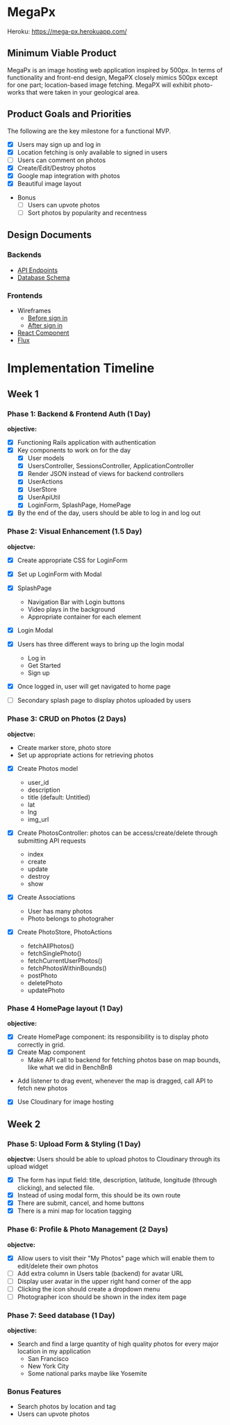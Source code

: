 # MegaPx
Heroku: https://mega-px.herokuapp.com/
## Minimum Viable Product
MegaPx is an image hosting web application inspired by 500px. In terms of functionality and front-end design, MegaPX closely mimics 500px except for one part; location-based image fetching. MegaPX will exhibit photo-works that were taken in your geological area.

## Product Goals and Priorities
The following are the key milestone for a functional MVP.
- [x] Users may sign up and log in
- [x] Location fetching is only available to signed in users
- [ ] Users can comment on photos
- [x] Create/Edit/Destroy photos
- [x] Google map integration with photos
- [x] Beautiful image layout
- Bonus
  - [ ] Users can upvote photos
  - [ ] Sort photos by popularity and recentness

## Design Documents
### Backends
* [API Endpoints][api-endpoints]
* [Database Schema][schema]

### Frontends
* Wireframes
  * [Before sign in][views-before-sign-in]
  * [After sign in][views_after_sign-in]
* [React Component][components]
* [Flux][flux-cycle]

[views-before-sign-in]: ./docs/views-before-sign-in.md
[views_after_sign-in]: ./docs/views-after-sign-in.md
[api-endpoints]: ./docs/api-endpoints.md
[components]: ./docs/components.md
[schema]: ./docs/schema.md
[flux-cycle]: ./docs/flux-cycles.md

# Implementation Timeline

## Week 1
### Phase 1: Backend & Frontend Auth (1 Day)
**objective:**
- [x] Functioning Rails application with authentication
- [x] Key components to work on for the day
  - [x] User models
  - [x] UsersController, SessionsController, ApplicationController
  - [x] Render JSON instead of views for backend controllers
  - [x] UserActions
  - [x] UserStore
  - [x] UserApiUtil
  - [x] LoginForm, SplashPage, HomePage
- [x] By the end of the day, users should be able to log in and log out

### Phase 2: Visual Enhancement (1.5 Day)
**objectve:**
- [x] Create appropriate CSS for LoginForm
- [x] Set up LoginForm with Modal
- [x] SplashPage
  - Navigation Bar with Login buttons
  - Video plays in the background
  - Appropriate container for each element
- [x] Login Modal
- [x] Users has three different ways to bring up the login modal
  - Log in
  - Get Started
  - Sign up
- [x] Once logged in, user will get navigated to home page
- [ ] Secondary splash page to display photos uploaded by users


### Phase 3: CRUD on Photos (2 Days)
**objectve:**
- Create marker store, photo store
- Set up appropriate actions for retrieving photos

- [x] Create Photos model
  - user_id
  - description
  - title (default: Untitled)
  - lat
  - lng
  - img_url

- [x] Create PhotosController: photos can be access/create/delete through
submitting API requests
  - index
  - create
  - update
  - destroy
  - show

- [x] Create Associations
  - User has many photos
  - Photo belongs to photograher

- [x] Create PhotoStore, PhotoActions
  - fetchAllPhotos()
  - fetchSinglePhoto()
  - fetchCurrentUserPhotos()
  - fetchPhotosWithinBounds()
  - postPhoto
  - deletePhoto
  - updatePhoto

### Phase 4 HomePage layout (1 Day)
**objective:**
- [x] Create HomePage component: its responsibility is to display photo
correctly in grid.
- [x] Create Map component
  - Make API call to backend for fetching photos base on map bounds, like what
  we did in BenchBnB
- Add listener to drag event, whenever the map is dragged, call API to fetch
new photos
- [x] Use Cloudinary for image hosting

## Week 2
### Phase 5: Upload Form & Styling (1 Day)
**objectve:**
Users should be able to upload photos to Cloudinary through its upload widget
- [x] The form has input field: title, description, latitude, longitude (through clicking),
and selected file.
- [x] Instead of using modal form, this should be its own route
- [x] There are submit, cancel, and home buttons
- [x] There is a mini map for location tagging

### Phase 6: Profile & Photo Management (2 Days)
**objectve:**
- [x] Allow users to visit their "My Photos" page which will enable them to edit/delete
their own photos
- [ ] Add extra column in Users table (backend) for avatar URL
- [ ] Display user avatar in the upper right hand corner of the app
- [ ] Clicking the icon should create a dropdown menu
- [ ] Photographer icon should be shown in the index item page

### Phase 7: Seed database (1 Day)
**objective:**
- Search and find a large quantity of high quality photos for every major
location in my application
  - San Francisco
  - New York City
  - Some national parks maybe like Yosemite

### Bonus Features
- Search photos by location and tag
- Users can upvote photos
